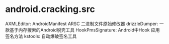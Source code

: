 # android.cracking.src

AXMLEditor: AndroidManifest ARSC 二进制文件原始修改器
drizzleDumper: 一款基于内存搜索的Android脱壳工具
HookPmsSignature: Android中Hook 应用签名方法
kstools: 自动爆破签名工具